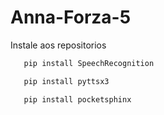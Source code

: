 # Anna-Forza-5
 Instale aos repositorios
 ```bash
    pip install SpeechRecognition

    pip install pyttsx3

    pip install pocketsphinx
 ```